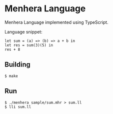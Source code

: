 # Menhera Language

Menhera Language implemented using TypeScript.

Language snippet:

```
let sum = (a) => (b) => a + b in
let res = sum(3)(5) in
res + 8
```

## Building

```
$ make
```

## Run

```
$ ./menhera sample/sum.mhr > sum.ll
$ lli sum.ll
```